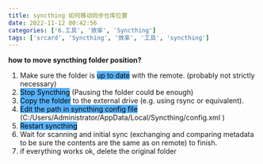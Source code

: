 ```yaml
---
title: syncthing 如何移动同步仓库位置
date: 2022-11-12 00:42:56
categories: ['6.工具', '效率', 'Syncthing']
tags: ['srcard', 'Syncthing', '效率', '工具', 'syncthing']
---
```


**how to move syncthing folder position?**
  
1.  Make sure the folder is <mark style="background: #018bffA6;">up to date</mark> with the remote. (probably not strictly necessary)
2.  <mark style="background: #018bffA6;">Stop Syncthing</mark> (Pausing the folder could be enough)
3.  <mark style="background: #018bffA6;">Copy the folder</mark> to the external drive (e.g. using rsync or equivalent).
4.  <mark style="background: #018bffA6;">Edit the path in syncthing config file</mark> (C:/Users/Administrator/AppData/Local/Syncthing/config.xml )
5.  <mark style="background: #018bffA6;">Restart syncthing</mark> 
6.  Wait for scanning and initial sync (exchanging and comparing metadata to be sure the contents are the same as on remote) to finish.
7.  if everything works ok, delete the original folder
<!--SR:!2026-11-14,914,250-->
